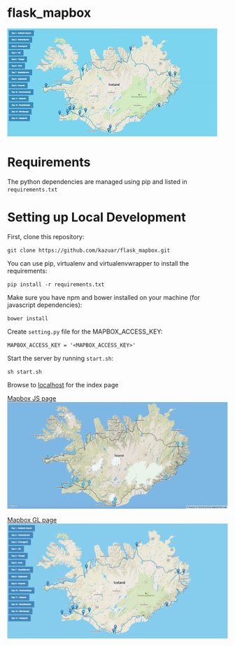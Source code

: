 # flask_mapbox

![](doc/mapbox_gl.gif)

Requirements
============

The python dependencies are managed using pip and listed in
`requirements.txt`

Setting up Local Development
============================

First, clone this repository:

    git clone https://github.com/kazuar/flask_mapbox.git

You can use pip, virtualenv and virtualenvwrapper to install the requirements:

    pip install -r requirements.txt
 
Make sure you have npm and bower installed on your machine (for javascript dependencies):

    bower install

Create `setting.py` file for the MAPBOX_ACCESS_KEY:

	MAPBOX_ACCESS_KEY = '<MAPBOX_ACCESS_KEY>'	

Start the server by running `start.sh`:

	sh start.sh

Browse to [localhost](http://127.0.0.1:5000) for the index page

[Mapbox JS page](http://127.0.0.1:5000/mapbox_js)
![](doc/mapbox_js.tiff)

[Mapbox GL page](http://127.0.0.1:5000/mapbox_gl)
![](doc/mapbox_gl.tiff)
